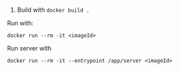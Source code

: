 1. Build with `docker build .`

Run with:

```
docker run --rm -it <imageId>
```

Run server with
```
docker run --rm -it --entrypoint /app/server <imageId>
```
